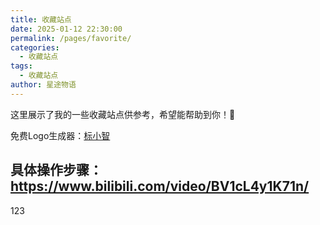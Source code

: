 ```yaml
---
title: 收藏站点
date: 2025-01-12 22:30:00
permalink: /pages/favorite/
categories:
  - 收藏站点
tags:
  - 收藏站点
author: 星途物语
---
```

这里展示了我的一些收藏站点供参考，希望能帮助到你！🎅

免费Logo生成器：[标小智](https://www.logosc.cn/)

具体操作步骤：https://www.bilibili.com/video/BV1cL4y1K71n/
---
123